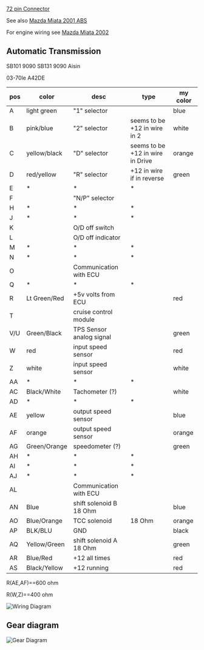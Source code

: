 [72 pin Connector](OEM-connectors#72-pin)

See also [Mazda Miata 2001 ABS](Mazda-Miata-2001-ABS)

For engine wiring see [Mazda Miata 2002](Mazda-Miata-2002)


## Automatic Transmission

SB101 9090
SB131 9090
Aisin

03-70le
A42DE

| pos | color        | desc                     | type                             | my color |
| --- | ------------ | ------------------------ | -------------------------------- | -------- |
| A   | light green  | "1" selector             |                                  | blue     |
| B   | pink/blue    | "2" selector             | seems to be +12 in wire in 2     | white    |
| C   | yellow/black | "D" selector             | seems to be +12 in wire in Drive | orange   |
| D   | red/yellow   | "R" selector             | \+12 in wire if in reverse       | green    |
| E   | \*           | \*                       | \*                               |          |
| F   |              | "N/P" selector           |                                  |          |
| H   | \*           | \*                       | \*                               |          |
| J   | \*           | \*                       | \*                               |          |
| K   |              | O/D off switch           |                                  |          |
| L   |              | O/D off indicator        |                                  |          |
| M   | \*           | \*                       | \*                               |          |
| N   | \*           | \*                       | \*                               |          |
| O   |              | Communication with ECU   |                                  |          |
| Q   | \*           | \*                       | \*                               |          |
| R   | Lt Green/Red | \+5v volts from ECU      |                                  | red      |
| T   |              | cruise control module    |                                  |          |
| V/U | Green/Black  | TPS Sensor analog signal |                                  | green    |
| W   | red          | input speed sensor       |                                  | red      |
| Z   | white        | input speed sensor       |                                  | white    |
| AA  | \*           | \*                       | \*                               |          |
| AC  | Black/White  | Tachometer (?)           |                                  | white    |
| AD  | \*           | \*                       | \*                               |          |
| AE  | yellow       | output speed sensor      |                                  | blue     |
| AF  | orange       | output speed sensor      |                                  | orange   |
| AG  | Green/Orange | speedometer (?)          |                                  | green    |
| AH  | \*           | \*                       | \*                               |          |
| AI  | \*           | \*                       | \*                               |          |
| AJ  | \*           | \*                       | \*                               |          |
| AL  |              | Communication with ECU   |                                  |          |
| AN  | Blue         | shift solenoid B 18 Ohm  |                                  | blue     |
| AO  | Blue/Orange  | TCC solenoid             | 18 Ohm                           | orange   |
| AP  | BLK/BLU      | GND                      |                                  | black    |
| AQ  | Yellow/Green | shift solenoid A 18 Ohm  |                                  | green    |
| AR  | Blue/Red     | \+12 all times           |                                  | red      |
| AS  | Black/Yellow | \+12 running             |                                  | red      |


R(AE,AF)==600 ohm

R(W,Z)==400 ohm

![Wiring Diagram](Images/Mazda_miata_2001_at.png)

## Gear diagram
![Gear Diagram](Images/Mazda_miata_2003_gear_position.png)
